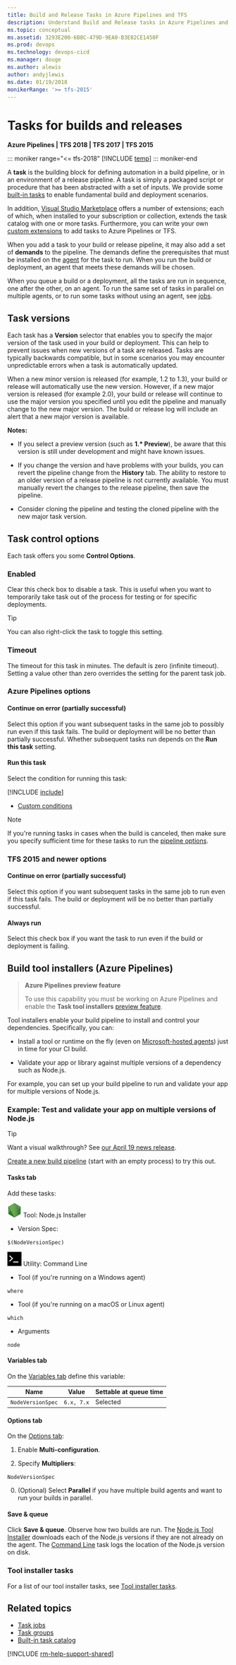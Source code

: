 ```yaml
---
title: Build and Release Tasks in Azure Pipelines and TFS
description: Understand Build and Release tasks in Azure Pipelines and Team Foundation Server (TFS)
ms.topic: conceptual
ms.assetid: 3293E200-6B8C-479D-9EA0-B3E82CE1450F
ms.prod: devops
ms.technology: devops-cicd
ms.manager: douge
ms.author: alewis
author: andyjlewis
ms.date: 01/19/2018
monikerRange: '>= tfs-2015'
---
```


# Tasks for builds and releases

**Azure Pipelines | TFS 2018 | TFS 2017 | TFS 2015**

::: moniker range="<= tfs-2018"
[!INCLUDE [temp](../_shared/concept-rename-note.md)]
::: moniker-end

A **task** is the building block for defining automation in a
build pipeline, or in an environment of a release pipeline.
A task is simply a packaged script or procedure that has been
abstracted with a set of inputs. We provide some [built-in tasks](../tasks/index.md) 
to enable fundamental build and deployment scenarios.

In addition, [Visual Studio Marketplace](https://marketplace.visualstudio.com/vsts)
offers a number of extensions; each of which, when installed to your
subscription or collection, extends the task catalog with one or more tasks.
Furthermore, you can write your own [custom extensions](../../integrate/index.md)
to add tasks to Azure Pipelines or TFS.

When you add a task to your build or release pipeline, it may also add a set of **demands** to the pipeline. The demands define the prerequisites that must be installed on the [agent](../agents/agents.md) for the task to run. When you run the build or deployment, an agent that meets these demands will be chosen.

When you queue a build or a deployment, all the tasks are run in sequence, one after the other, on an agent. To run the same set of tasks in parallel on multiple agents, or to run some tasks without using an agent, see [jobs](phases.md).

<a name="taskversions"></a>
## Task versions

Each task has a **Version** selector that enables you to specify the major version of the task used in your
build or deployment. This can help to prevent issues when new versions of a task are released.
Tasks are typically backwards compatible, but in some scenarios you may
encounter unpredictable errors when a task is automatically updated.

When a new minor version is released (for example, 1.2 to 1.3), your build or release
will automatically use the new version. However, if a new major version is released
(for example 2.0), your build or release will continue to use the major version you specified
until you edit the pipeline and manually change to the new major version.
The build or release log will include an alert that a new major version is available.

**Notes:**

* If you select a preview version (such as **1.\* Preview**), be aware that this
  version is still under development and might have known issues.

* If you change the version and have problems with your builds, you can revert the pipeline change from the **History** tab.
  The ability to restore to an older version of a release pipeline is not currently available. You must manually revert the changes to the release pipeline, then save the pipeline.

* Consider cloning the pipeline and testing the cloned pipeline with the new major task version.

<a name="controloptions"></a>
## Task control options

Each task offers you some **Control Options**.

### Enabled

Clear this check box to disable a task. This is useful
when you want to temporarily take task out of the process for testing or for specific deployments.

> [!TIP]
> You can also right-click the task to toggle this setting.

### Timeout

The timeout for this task in minutes. The default is zero (infinite timeout).
Setting a value other than zero overrides the setting for the parent task job.

### Azure Pipelines options

#### Continue on error (partially successful)

Select this option if you want subsequent tasks in the same job to possibly run even if this task fails. The build or deployment will be no better than partially successful. Whether subsequent tasks run depends on the **Run this task** setting.

#### Run this task

Select the condition for running this task:

[!INCLUDE [include](_shared/task-run-built-in-conditions.md)]
* [Custom conditions](conditions.md)

> [!NOTE]
> If you're running tasks in cases when the build is canceled, then make sure you specify sufficient time for these tasks to run the [pipeline options](../build/options.md#job-cancel-timeout).

### TFS 2015 and newer options

#### Continue on error (partially successful)

Select this option if you want subsequent tasks in the same job to run even if this task fails. The build or deployment will be no better than partially successful.

#### Always run

Select this check box if you want the task to run even if the build or deployment is failing.

<h2 id="tool-installers">Build tool installers (Azure Pipelines)</h2>

> **Azure Pipelines preview feature**
>
> To use this capability you must be working on Azure Pipelines and enable the **Task tool installers** [preview feature](../../project/navigation/preview-features.md).

Tool installers enable your build pipeline to install and control your dependencies. Specifically, you can:

* Install a tool or runtime on the fly (even on [Microsoft-hosted agents](../agents/hosted.md)) just in time for your CI build.

* Validate your app or library against multiple versions of a dependency such as Node.js.

For example, you can set up your build pipeline to run and validate your app for multiple versions of Node.js.

### Example: Test and validate your app on multiple versions of Node.js

> [!TIP]
> Want a visual walkthrough? See [our April 19 news release](../archive/news/2017.md#april-19).

[Create a new build pipeline](../get-started-designer.md) (start with an empty process) to try this out.

#### Tasks tab

Add these tasks:

![icon](../tasks/tool/_img/node.png) Tool: Node.js Installer

* Version Spec: 

 ```
$(NodeVersionSpec)
```

![icon](../tasks/utility/_img/command-line.png) Utility: Command Line

* Tool (if you're running on a Windows agent)
 ```
where
```

* Tool (if you're running on a macOS or Linux agent)
 ```
which
```

* Arguments
 ```
node
```

#### Variables tab

On the [Variables tab](../build/variables.md) define this variable:

|Name|Value|Settable at queue time|
|-|-|-|
|```NodeVersionSpec```|```6.x, 7.x```|Selected|

#### Options tab

On the [Options tab](../build/options.md):

1. Enable **Multi-configuration**.

2. Specify **Multipliers**:

 ```
NodeVersionSpec
```

0. (Optional) Select **Parallel** if you have multiple build agents and want to run your builds in parallel.

#### Save & queue

Click **Save & queue**. Observe how two builds are run. The [Node.js Tool Installer](../tasks/tool/node-js.md) downloads each of the Node.js versions if they are not already on the agent. The [Command Line](../tasks/utility/command-line.md) task logs the location of the Node.js version on disk.

### Tool installer tasks

For a list of our tool installer tasks, see [Tool installer tasks](../tasks/index.md#tool).

## Related topics

* [Task jobs](phases.md)
* [Task groups](../library/task-groups.md)
* [Built-in task catalog](../tasks/index.md)
 
[!INCLUDE [rm-help-support-shared](../_shared/rm-help-support-shared.md)]
